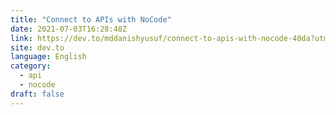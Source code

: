 ```yaml
---
title: "Connect to APIs with NoCode"
date: 2021-07-03T16:28:48Z
link: https://dev.to/mddanishyusuf/connect-to-apis-with-nocode-40da?utm_medium=RSS&utm_source=news.12bit.vn
site: dev.to
language: English
category:
  - api
  - nocode
draft: false
---
```


